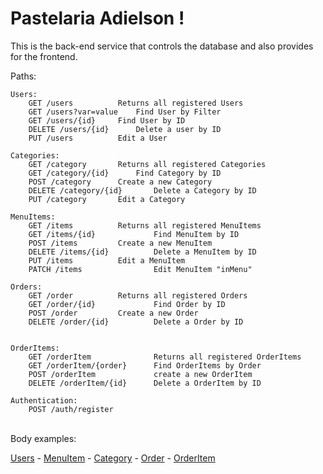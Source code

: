 # Pastelaria Adielson !

This is the back-end service that controls the database and also provides for the frontend.

Paths:
```
Users:
    GET /users			Returns all registered Users
    GET /users?var=value	Find User by Filter
    GET /users/{id}		Find User by ID
    DELETE /users/{id}		Delete a user by ID
    PUT /users			Edit a User

Categories:
    GET /category		Returns all registered Categories
    GET /category/{id}		Find Category by ID
    POST /category		Create a new Category
    DELETE /category/{id}       Delete a Category by ID
    PUT /category		Edit a Category

MenuItems:
    GET /items			Returns all registered MenuItems
    GET /items/{id}             Find MenuItem by ID
    POST /items			Create a new MenuItem
    DELETE /items/{id}	        Delete a MenuItem by ID
    PUT /items			Edit a MenuItem
    PATCH /items                Edit MenuItem "inMenu"

Orders:
    GET /order			Returns all registered Orders
    GET /order/{id}             Find Order by ID
    POST /order			Create a new Order
    DELETE /order/{id}          Delete a Order by ID


OrderItems:
    GET /orderItem              Returns all registered OrderItems
    GET /orderItem/{order}      Find OrderItems by Order
    POST /orderItem             create a new OrderItem
    DELETE /orderItem/{id}      Delete a OrderItem by ID
    
Authentication:
    POST /auth/register
```
<br>
Body examples:

[Users](./READMEs/user.md) - [MenuItem](./READMEs/menuitem.md) - [Category](./READMEs/category.md) - [Order](./READMEs/order.md) - [OrderItem](./READMEs/orderitem.md) 